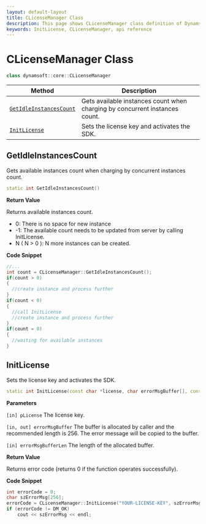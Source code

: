 ```yaml
---
layout: default-layout
title: CLicenseManager Class
description: This page shows CLicenseManager class definition of Dynamsoft Core Module C++ Edition.
keywords: InitLicense, CLicenseManager, api reference
---
```


# CLicenseManager Class

```cpp
class dynamsoft::core::CLicenseManager 
```

| Method | Description |
|--------|-------------|
| [`GetIdleInstancesCount`](#getidleinstancescount) | Gets available instances count when charging by concurrent instances count. |
| [`InitLicense`](#initlicense) | Sets the license key and activates the SDK.|

## GetIdleInstancesCount

Gets available instances count when charging by concurrent instances count.

```cpp
static int GetIdleInstancesCount()
```

**Return Value**

Returns available instances count.

- 0: There is no space for new instance  
- -1: The available count needs to be updated from server by calling InitLicense.
- N ( N > 0 ): N more instances can be created.

**Code Snippet**

```cpp
//...
int count = CLicenseManager::GetIdleInstancesCount();
if(count > 0)
{
  //create instance and process further
}
if(count < 0)
{
  //call InitLicense
  //create instance and process further
}
if(count = 0)
{
  //waiting for available instances 
}
```

## InitLicense

Sets the license key and activates the SDK.

```cpp
static int InitLicense(const char *license, char errorMsgBuffer[], const int errorMsgBufferLen) 
```

**Parameters**

`[in] pLicense` The license key.

`[in, out] errorMsgBuffer` The buffer is allocated by caller and the recommended length is 256. The error message will be copied to the buffer.

`[in] errorMsgBufferLen` The length of the allocated buffer.

**Return Value**

Returns error code (returns 0 if the function operates successfully).

**Code Snippet**

```cpp
int errorCode = 0;
char szErrorMsg[256];
errorCode = CLicenseManager::InitLicense("YOUR-LICENSE-KEY", szErrorMsg, 256);
if (errorCode != DM_OK)
    cout << szErrorMsg << endl;
```
